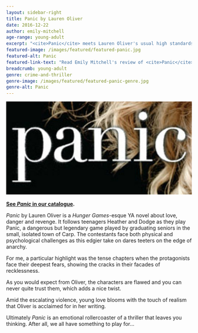 ```yaml
---
layout: sidebar-right
title: Panic by Lauren Oliver
date: 2016-12-22
author: emily-mitchell
age-range: young-adult
excerpt: "<cite>Panic</cite> meets Lauren Oliver's usual high standards of characterisation and realism."
featured-image: /images/featured/featured-panic.jpg
featured-alt: Panic
featured-link-text: "Read Emily Mitchell's review of <cite>Panic</cite>, by Lauren Oliver."
breadcrumb: young-adult
genre: crime-and-thriller
genre-image: /images/featured/featured-panic-genre.jpg
genre-alt: Panic
---
```


![Panic](/images/featured/featured-panic.jpg)

**[See <cite>Panic</cite> in our catalogue](https://suffolk.spydus.co.uk/cgi-bin/spydus.exe/ENQ/OPAC/BIBENQ?BRN=1631468).**

<cite>Panic</cite> by Lauren Oliver is a <cite>Hunger Games</cite>-esque YA novel about love, danger and revenge. It follows teenagers Heather and Dodge as they play Panic, a dangerous but legendary game played by graduating seniors in the small, isolated town of Carp. The contestants face both physical and psychological challenges as this edgier take on dares teeters on the edge of anarchy.

For me, a particular highlight was the tense chapters when the protagonists face their deepest fears, showing the cracks in their facades of recklessness.

As you would expect from Oliver, the characters are flawed and you can never quite trust them, which adds a nice twist.

Amid the escalating violence, young love blooms with the touch of realism that Oliver is acclaimed for in her writing.

Ultimately <cite>Panic</cite> is an emotional rollercoaster of a thriller that leaves you thinking. After all, we all have something to play for...
